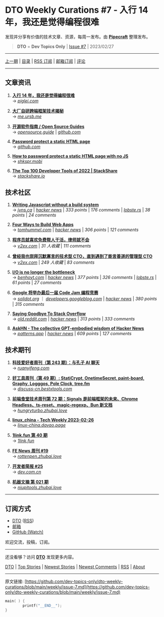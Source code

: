 # DTO Weekly Curations #7 - 入行 14 年，我还是觉得编程很难

发现并分享有价值的技术文章、资源，每周一发布。由 [**Pipecraft**](https://dto.pipecraft.net/) 整理发布。

> **DTO** = **Dev Topics Only** | [Issue #7](https://github.com/dev-topics-only/dto-weekly-curations/blob/main/weekly/issue-7.md) | 2023/02/27

---

[上一期](https://github.com/dev-topics-only/dto-weekly-curations/blob/main/weekly/issue-6.md) | [目录](https://github.com/dev-topics-only/dto-weekly-curations) | [RSS 订阅](https://dto.pipecraft.net/t/dto-weekly.rss) | [邮箱订阅](https://tinyletter.com/dto) | [评论](https://dto.pipecraft.net/s/ynsfnh/dto_weekly_curations_7_14)

---

## 文章资讯

1. [**入行 14 年，我还是觉得编程很难**](https://dto.pipecraft.net/s/aggy8n/14)  
   → [_piglei.com_](https://www.piglei.com/articles/programming-is-still-hard-after-14-years/)

2. [**大厂自研跨端框架技术揭秘**](https://dto.pipecraft.net/s/44ehwh)  
   → [_me.ursb.me_](https://me.ursb.me/archives/cross-end.html)

3. [**开源软件指南 / Open Source Guides**](https://dto.pipecraft.net/s/mgnha1/open_source_guides)  
   → [_opensource.guide_](https://opensource.guide/zh-hans/) | [_github.com_](https://github.com/github/opensource.guide)

4. [**Password protect a static HTML page**](https://dto.pipecraft.net/s/e6q5ot/password_protect_static_html_page)  
   → [_github.com_](https://github.com/robinmoisson/staticrypt)

5. [**How to password protect a static HTML page with no JS**](https://dto.pipecraft.net/s/jr95qy/how_password_protect_static_html_page)  
   → [_shkspr.mobi_](https://shkspr.mobi/blog/2023/02/how-to-password-protect-a-static-html-page-with-no-js/)

6. [**The Top 100 Developer Tools of 2022 | StackShare**](https://dto.pipecraft.net/s/dxmdgc/top_100_developer_tools_2022_stackshare)  
   → [_stackshare.io_](https://stackshare.io/posts/top-developer-tools-2022)

## 技术社区

1. [**Writing Javascript without a build system**](https://dto.pipecraft.net/s/j9pzdu/writing_javascript_without_build_system)  
   → [_jvns.ca_](https://jvns.ca/blog/2023/02/16/writing-javascript-without-a-build-system/) | [_hacker news_](https://news.ycombinator.com/item?id=34825676) | _333 points_ | _176 comments_ | [_lobste.rs_](https://lobste.rs/s/0jzgzb/writing_javascript_without_build_system) | _38 points_ | _24 comments_

2. [**Four Ways to Build Web Apps**](https://dto.pipecraft.net/s/5gt9c6/four_ways_build_web_apps)  
   → [_tomhummel.com_](https://tomhummel.com/posts/four-web-apps/) | [_hacker news_](https://news.ycombinator.com/item?id=34870636) | _306 points_ | _121 comments_

3. [**程序员就喜欢免费帮人干活，律师就不会**](https://dto.pipecraft.net/s/uffts7)  
   → [_v2ex.com_](https://www.v2ex.com/t/918686) | _31 人收藏_ | _111 comments_

4. [**曾经我也崇拜沉默寡言的技术型 CTO，直到遇到了能言善道的管理型 CTO**](https://dto.pipecraft.net/s/ni0jx9/cto_cto)  
   → [_v2ex.com_](https://www.v2ex.com/t/915723) | _249 人收藏_ | _83 comments_

5. [**I/O is no longer the bottleneck**](https://dto.pipecraft.net/s/4adihe/i_o_is_no_longer_bottleneck)  
   → [_benhoyt.com_](https://benhoyt.com/writings/io-is-no-longer-the-bottleneck/) | [_hacker news_](https://news.ycombinator.com/item?id=33751266) | _377 points_ | _326 comments_ | [_lobste.rs_](https://lobste.rs/s/gwamzp/i_o_is_no_longer_bottleneck) | _61 points_ | _27 comments_

6. [**Google 将举办最后一届 Code Jam 编程竞赛**](https://dto.pipecraft.net/s/grv9sp/google_code_jam)  
   → [_solidot.org_](https://www.solidot.org/story?sid=74210) ｜ [_developers.googleblog.com_](https://developers.googleblog.com/2023/02/celebrate-googles-coding-competitions.html) | [_hacker news_](https://news.ycombinator.com/item?id=34900402) | _380 points_ | _315 comments_

7. [**Saying Goodbye To Stack Overflow**](https://dto.pipecraft.net/s/3ampzv/saying_goodbye_stack_overflow)  
   → [_old.reddit.com_](https://old.reddit.com/r/webdev/comments/116vvpp/saying_goodbye_to_stack_overflow/) | [_hacker news_](https://news.ycombinator.com/item?id=34884412) | _313 points_ | _333 comments_

8. [**AskHN - The collective GPT-embodied wisdom of Hacker News**](https://dto.pipecraft.net/s/yqejt1/askhn_collective_gpt_embodied_wisdom)  
   → [_patterns.app_](https://www.patterns.app/blog/2023/02/19/ask-hn-gpt-embeddings-question-answering/) | [_hacker news_](https://news.ycombinator.com/item?id=34897773) | _609 points_ | _127 comments_

## 技术期刊

1. [**科技爱好者周刊（第 243 期）：与孔子 AI 聊天**](https://dto.pipecraft.net/s/t2lbez/243_ai)  
   → [_ruanyifeng.com_](https://www.ruanyifeng.com/blog/2023/02/weekly-issue-243.html)

2. [**好工具周刊（第 49 期）: StatiCrypt, OnetimeSecret, paint-board, Graphy, Logggos, Pole Clock, tree.fm**](https://dto.pipecraft.net/s/60ajqq/49_staticrypt_onetimesecret_paint_board)  
   → [_discuss-cn.bestxtools.com_](https://discuss-cn.bestxtools.com/d/128)

3. [**前端食堂技术周刊第 72 期：Signals 是前端框架的未来、Chrome Headless、ts-reset、magic-regexp、Bun 新文档**](https://dto.pipecraft.net/s/sxynyg/72_signals_chrome_headless_ts_reset_magic)  
   → [_hungryturbo.zhubai.love_](https://hungryturbo.zhubai.love/posts/2241858469609562112)

4. [**linux_china - Tech Weekly 2023-02-26**](https://dto.pipecraft.net/s/lioevx/linux_china_tech_weekly_2023_02_26)  
   → [_linux-china.davao.page_](https://linux-china.davao.page/blog/2023-02-26-tech-weekly/)

5. [**1link.fun 第 40 期**](https://dto.pipecraft.net/s/xskkkd/1link_fun_40)  
   → [_1link.fun_](https://1link.fun/blog/issue/issue40/)

6. [**FE News 周刊 #19**](https://dto.pipecraft.net/s/otfrww/fe_news_19)  
   → [_rottenpen.zhubai.love_](https://rottenpen.zhubai.love/posts/2240210781667287040/)

7. [**开发者简报 #25**](https://dto.pipecraft.net/s/hxc81j/25)  
   → [_dev.com.cn_](https://dev.com.cn/post/448640114050990082)

8. [**机器文摘 第 021 期**](https://dto.pipecraft.net/s/nk5fmw/021)  
   → [_niupitools.zhubai.love_](https://niupitools.zhubai.love/posts/2240089887884128256)

---

## 订阅方式

- [DTO](https://dto.pipecraft.net/t/dto-weekly) ([RSS](https://dto.pipecraft.net/t/dto-weekly.rss))
- [邮箱](https://tinyletter.com/dto)
- [GitHub (Watch)](https://github.com/dev-topics-only/dto-weekly-curations)

欢迎交流，投稿，订阅。

---

还没看够？访问 [**DTO**](https://dto.pipecraft.net/) 发现更多内容。

[DTO](https://dto.pipecraft.net/) | [Top Stories](https://dto.pipecraft.net/top) | [Newest Stories](https://dto.pipecraft.net/newest) | [Newest Comments](https://dto.pipecraft.net/comments) | [RSS](https://dto.pipecraft.net/s/8enlvn/dto_rss_feed) | [About](https://dto.pipecraft.net/about)

---

原文链接: [https://github.com/dev-topics-only/dto-weekly-curations/blob/main/weekly/issue-7.md](https://github.com/dev-topics-only/dto-weekly-curations/blob/main/weekly/issue-7.md)

```c
main( ) {
        printf("__END__");
}
```
